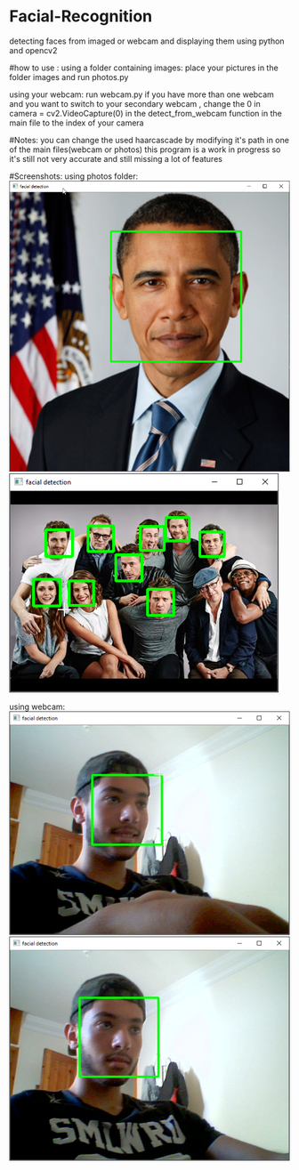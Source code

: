 # Facial-Recognition
detecting faces from imaged or webcam and displaying them using python and opencv2

#how to use :
using a folder containing images:
  place your pictures in the folder images and run photos.py

using your webcam:
  run webcam.py
  if you have more than one webcam and you want to switch to your secondary webcam ,
  change the 0 in camera = cv2.VideoCapture(0) in the detect_from_webcam
  function in the main file to the index of your camera

#Notes:
you can change the used haarcascade by modifying it's path in one of the main files(webcam or photos)
this program is a work in progress so it's still not very accurate and still missing a lot of features

#Screenshots:
using photos folder:
![alt text](https://github.com/zurakin/Facial-Recognition/blob/master/screenshots/obama.png?raw=true)
![alt text](https://github.com/zurakin/Facial-Recognition/blob/master/screenshots/avengers.png?raw=true)

using webcam:
![alt text](https://github.com/zurakin/Facial-Recognition/blob/master/screenshots/webcam.png?raw=true)
![alt text](https://github.com/zurakin/Facial-Recognition/blob/master/screenshots/webcam2.png?raw=true)
